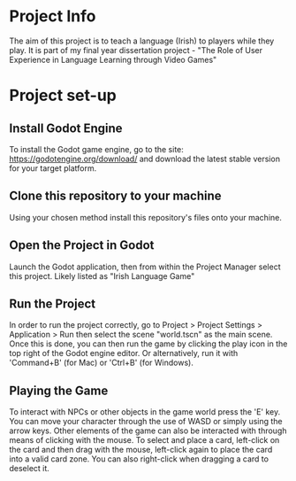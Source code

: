 # Project Info

The aim of this project is to teach a language (Irish) to players while they play.
It is part of my final year dissertation project - "The Role of User Experience in Language Learning through Video Games"

# Project set-up

## Install Godot Engine
To install the Godot game engine, go to the site: https://godotengine.org/download/ and download the latest stable version for your target platform.

## Clone this repository to your machine
Using your chosen method install this repository's files onto your machine.

## Open the Project in Godot
Launch the Godot application, then from within the Project Manager select this project. Likely listed as "Irish Language Game"

## Run the Project
In order to run the project correctly, go to Project > Project Settings > Application > Run then select the scene "world.tscn" as the main scene.
Once this is done, you can then run the game by clicking the play icon in the top right of the Godot engine editor. Or alternatively, run it with 'Command+B' (for Mac) or  'Ctrl+B' (for Windows).

## Playing the Game
To interact with NPCs or other objects in the game world press the 'E' key.
You can move your character through the use of WASD or simply using the arrow keys.
Other elements of the game can also be interacted with through means of clicking with the mouse.
To select and place a card, left-click on the card and then drag with the mouse, left-click again to place the card
into a valid card zone. You can also right-click when dragging a card to deselect it.
